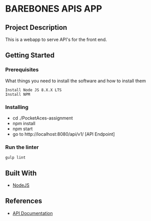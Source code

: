 # BAREBONES APIS APP

## Project Description

This is a webapp to serve API's for the front end.

## Getting Started

### Prerequisites

What things you need to install the software and how to install them

```
Install Node JS 8.X.X LTS
Install NPM
```

### Installing

* cd ./PocketAces-assignment
* npm install
* npm start
* go to http://localhost:8080/api/v1/ [API Endpoint]


### Run the linter
```
gulp lint
```

## Built With

* [NodeJS](https://nodejs.org/en/)

## References  

* [API Documentation](https://docs.google.com/document/d/10EjDKt1XLAejFvWU0lWCK1tMt3voPpzQ1rH1EkiSdMY/edit?usp=sharing)

